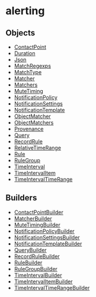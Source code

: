 # alerting

## Objects

 * <span class="badge object-type-interface"></span> [ContactPoint](./object-ContactPoint.md)
 * <span class="badge object-type-scalar"></span> [Duration](./object-Duration.md)
 * <span class="badge object-type-scalar"></span> [Json](./object-Json.md)
 * <span class="badge object-type-map"></span> [MatchRegexps](./object-MatchRegexps.md)
 * <span class="badge object-type-enum"></span> [MatchType](./object-MatchType.md)
 * <span class="badge object-type-interface"></span> [Matcher](./object-Matcher.md)
 * <span class="badge object-type-array"></span> [Matchers](./object-Matchers.md)
 * <span class="badge object-type-interface"></span> [MuteTiming](./object-MuteTiming.md)
 * <span class="badge object-type-interface"></span> [NotificationPolicy](./object-NotificationPolicy.md)
 * <span class="badge object-type-interface"></span> [NotificationSettings](./object-NotificationSettings.md)
 * <span class="badge object-type-interface"></span> [NotificationTemplate](./object-NotificationTemplate.md)
 * <span class="badge object-type-array"></span> [ObjectMatcher](./object-ObjectMatcher.md)
 * <span class="badge object-type-array"></span> [ObjectMatchers](./object-ObjectMatchers.md)
 * <span class="badge object-type-scalar"></span> [Provenance](./object-Provenance.md)
 * <span class="badge object-type-interface"></span> [Query](./object-Query.md)
 * <span class="badge object-type-interface"></span> [RecordRule](./object-RecordRule.md)
 * <span class="badge object-type-interface"></span> [RelativeTimeRange](./object-RelativeTimeRange.md)
 * <span class="badge object-type-interface"></span> [Rule](./object-Rule.md)
 * <span class="badge object-type-interface"></span> [RuleGroup](./object-RuleGroup.md)
 * <span class="badge object-type-interface"></span> [TimeInterval](./object-TimeInterval.md)
 * <span class="badge object-type-interface"></span> [TimeIntervalItem](./object-TimeIntervalItem.md)
 * <span class="badge object-type-interface"></span> [TimeIntervalTimeRange](./object-TimeIntervalTimeRange.md)
## Builders

 * <span class="badge builder"></span> [ContactPointBuilder](./builder-ContactPointBuilder.md)
 * <span class="badge builder"></span> [MatcherBuilder](./builder-MatcherBuilder.md)
 * <span class="badge builder"></span> [MuteTimingBuilder](./builder-MuteTimingBuilder.md)
 * <span class="badge builder"></span> [NotificationPolicyBuilder](./builder-NotificationPolicyBuilder.md)
 * <span class="badge builder"></span> [NotificationSettingsBuilder](./builder-NotificationSettingsBuilder.md)
 * <span class="badge builder"></span> [NotificationTemplateBuilder](./builder-NotificationTemplateBuilder.md)
 * <span class="badge builder"></span> [QueryBuilder](./builder-QueryBuilder.md)
 * <span class="badge builder"></span> [RecordRuleBuilder](./builder-RecordRuleBuilder.md)
 * <span class="badge builder"></span> [RuleBuilder](./builder-RuleBuilder.md)
 * <span class="badge builder"></span> [RuleGroupBuilder](./builder-RuleGroupBuilder.md)
 * <span class="badge builder"></span> [TimeIntervalBuilder](./builder-TimeIntervalBuilder.md)
 * <span class="badge builder"></span> [TimeIntervalItemBuilder](./builder-TimeIntervalItemBuilder.md)
 * <span class="badge builder"></span> [TimeIntervalTimeRangeBuilder](./builder-TimeIntervalTimeRangeBuilder.md)
